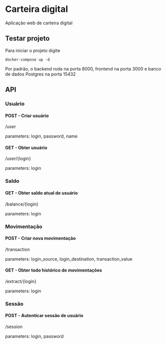 # Carteira digital



Aplicação web de carteira digital

## Testar projeto



Para iniciar o projeto digite

`docker-compose up -d`

Por padrão, o backend roda na porta 8000, frontend na porta 3000 e banco de dados Postgres na porta 15432



## API

### Usuário

#### POST - Criar usuário

/user

parameters: login, password, name

#### GET - Obter usuário

/user/{login}

parameters: login



### Saldo

#### GET - Obter saldo atual de usuário

/balance/{login}

parameters: login



### Movimentação

#### POST - Criar nova movimentação

/transaction

parameters: login_source, login_destination, transaction_value

#### GET - Obter todo histórico de movimentações

/extract/{login}

parameters: login



### Sessão

#### POST - Autenticar sessão de usuário

/session

parameters: login, password